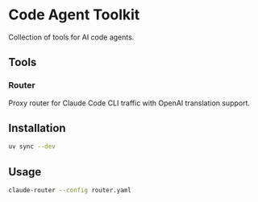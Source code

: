 # Code Agent Toolkit

Collection of tools for AI code agents.

## Tools

### Router

Proxy router for Claude Code CLI traffic with OpenAI translation support.

## Installation

```bash
uv sync --dev
```

## Usage

```bash
claude-router --config router.yaml
```